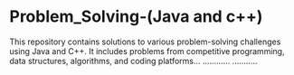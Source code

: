 # Problem_Solving-(Java and c++)
This repository contains solutions to various problem-solving challenges using Java and C++. It includes problems from competitive programming, data structures, algorithms, and coding platforms...
............
...........
